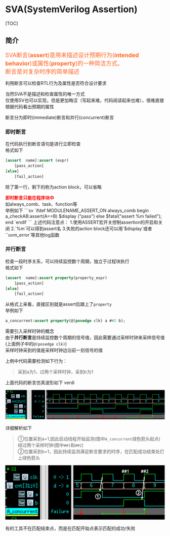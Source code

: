 # <span class="hl warn">SVA</span>(SystemVerilog Assertion)
[TOC]
## 简介
<font color =ff6622 font size=4>SVA断言(**assert**)是用来描述设计<span class="btl">预期行为(**intended behavior**)</span>或<span class="btl">属性(**property**)</span>的一种简洁方式。   
断言是对<span class="btl">复杂时序的简单描述</span></font>   

利用断言可以检查RTL行为及属性是否符合设计要求
<div class="hb">
当然SVA不是描述和检查属性的唯一方式</br>
仅使用SV也可以实现，但是更加晦涩（写起来难，代码阅读起来也难），很难直接根据代码看出预期的属性
</div>

断言分为<span class="btl">即时(immediate)断言</span>和<span class="btl">并行(concurrent)断言</span>
### 即时断言
在代码执行到断言语句是进行立即检查    
格式如下
```systemverilog
[assert  name]:assert (expr) 
    [pass_action]
[else]
    [fail_action]
```
除了第一行，剩下的称为<span class="btl">action block</span>，可以省略
<div class="hb warn">
<font color=red><b>即时断言只能在程序块中</b></font></br>
如always_comb、task、function等
</div>
举例如下
```sv
`ifdef MODULENAME_ASSERT_ON
always_comb begin
    a_checkAB:assert(A==B) 
        $display ("pass")
    else
        $fatal("assert %m failed");
end
`endif
```
上述代码注意点：    
1.使用<span class="btl">ASSERT宏开关</span>控制assertion的开启和关闭  
2.<span class="btl">`%m`</span>可以得到assert名  
3.失败的action block还可以用<span class="btl">`$display`或者``uvm_error`</span>等其他log函数
  
### 并行断言
检查一段时序关系，可以持续监控数个周期，独立于过程块执行     
格式如下
```systemverilog
[assert  name]:assert property(property_expr) 
    [pass_action]
[else]
    [fail_action]
```
从格式上来看，直接区别就是assert后跟上了<span class="btl">`property`</span>    
举例如下
```sv
a_concurrent:assert property(@(posedge clk) a ##2 b);
```
需要引入<span class="hl info">采样时钟</span>的概念   
由于**并行断言**是持续监控数个周期的信号值，因此需要通过<span class="btl">采样时钟</span>来采样信号值(上面例子中的`@(posedge clk)`)     
采样时钟采到的值是<span class="btlr">采样时钟边沿前一刻信号的值</span>    

上例中代码需要检测如下行为：   
> 采到a为1，过两个采样时钟，采到b为1   

上面代码的断言仿真波形如下 <span class="hl">verdi</span>  
   
![alt text](img/image-7.png#img120)  

详细解析如下    
>①位置采到a=1,因此启动线程开始监测(图中`A_concurrent`绿色箭头起点)   
>经过两个采样时钟(图中`##1`和`##2`)    
>②位置采到b=1，因此持续监测满足断言要求的时序，在匹配成功结束处打上绿色箭头  


![alt text](img/image-8.png#img60)

<div class="hb warn">
有的工具不在匹配结束点，而是在匹配开始点表示匹配的成功/失败
</div>